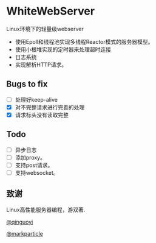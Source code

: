 # WhiteWebServer
Linux环境下的轻量级webserver

* 使用Epoll和线程池实现多线程Reactor模式的服务器模型。
* 使用小根堆实现的定时器来处理超时连接
* 日志系统
* 实现解析HTTP请求。

## Bugs to fix
- [ ] 处理好keep-alive
- [x] 对不完整请求进行完善的处理
- [x] 请求标头没有读取完整

## Todo
- [ ] 异步日志
- [ ] 添加proxy。
- [ ] 支持post请求。
- [ ] 支持websocket。

## 致谢
Linux高性能服务器编程，游双著.

[@qinguoyi](https://github.com/qinguoyi/TinyWebServer)

[@markparticle](https://github.com/markparticle/WebServer)